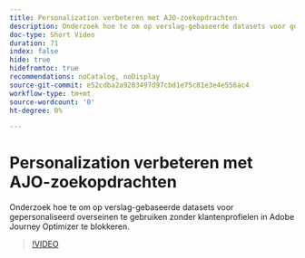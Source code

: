 ```yaml
---
title: Personalization verbeteren met AJO-zoekopdrachten
description: Onderzoek hoe te om op verslag-gebaseerde datasets voor gepersonaliseerd overseinen te gebruiken zonder klantenprofielen in Adobe Journey Optimizer te blokkeren.
doc-type: Short Video
duration: 71
index: false
hide: true
hidefromtoc: true
recommendations: noCatalog, noDisplay
source-git-commit: e52cdba2a9203497d97cbd1e75c81e3e4e556ac4
workflow-type: tm+mt
source-wordcount: '0'
ht-degree: 0%

---
```



# Personalization verbeteren met AJO-zoekopdrachten

Onderzoek hoe te om op verslag-gebaseerde datasets voor gepersonaliseerd overseinen te gebruiken zonder klantenprofielen in Adobe Journey Optimizer te blokkeren.

<!-- 62_S522_3442522_70_enhancing-personalization-with-ajo-lookups -->
>[!VIDEO](https://video.tv.adobe.com/v/3460337/?learn=on&enablevpops=true&captions=dut)
